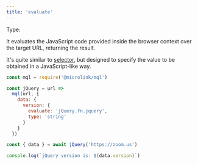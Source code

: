 ```yaml
---
title: 'evaluate'
---
```


Type: <TypeContainer><Type children='<string>'/></TypeContainer><br/>

It evaluates the JavaScript code provided inside the browser context over the target URL, returning the result.

It's quite similar to [selector](/docs/mql/data/selector), but designed to specify the value to be obtained in a JavaScript-like way.

```js
const mql = require('@microlink/mql')

const jQuery = url => 
  mql(url, {
    data: {
      version: {
        evaluate: 'jQuery.fn.jquery',
        type: 'string'
      }
    }
  })

const { data } = await jQuery('https://zoom.us')

console.log(`jQuery version is: ${data.version}`)
```

<Figcaption children='You can combine evaluate with types for data correcteness.' />
